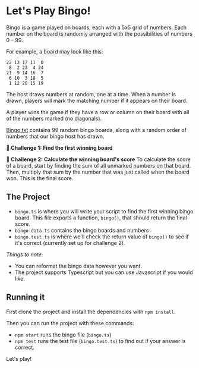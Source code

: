 # Let's Play Bingo!

Bingo is a game played on boards, each with a 5x5 grid of numbers. Each number on the board is randomly arranged with the possibilities of numbers 0 – 99.

For example, a board may look like this:

```
22 13 17 11  0
 8  2 23  4 24
21  9 14 16  7
 6 10  3 18  5
 1 12 20 15 19
```

The host draws numbers at random, one at a time. When a number is drawn, players will mark the matching number if it appears on their board.

A player wins the game if they have a row or column on their board with all of the numbers marked (no diagonals).

[Bingo.txt](/bingo.txt) contains 99 random bingo boards, along with a random order of numbers that our bingo host has drawn.

**🏁 Challenge 1: Find the first winning board**

**🏁 Challenge 2: Calculate the winning board's score**
To calculate the score of a board, start by finding the sum of all unmarked numbers on that board. Then, multiply that sum by the number that was just called when the board won. This is the final score.

## The Project

- `bingo.ts` is where you will write your script to find the first winning bingo board. This file exports a function, `bingo()`, that should return the final score.
- `bingo-data.ts` contains the bingo boards and numbers
- `bingo.test.ts` is where we'll check the return value of `bingo()` to see if it's correct (currently set up for challenge 2).

_Things to note:_

- You can reformat the bingo data however you want.
- The project supports Typescript but you can use Javascript if you would like.

## Running it

First clone the project and install the dependencies with `npm install`.

Then you can run the project with these commands:

- `npm start` runs the bingo file (`bingo.ts`)
- `npm test` runs the test file (`bingo.test.ts`) to find out if your answer is correct.

Let's play!
